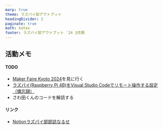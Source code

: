 ```yaml
---
marp: true
theme: ラズパイ部アウトプット
headingDivider: 2
paginate: true
math: katex
footer: ラズパイ部アウトプット '24 3月期
---
```



## 活動メモ
<!-- _header: ラズパイ部活動記録（なるせ） -->

#### TODO

- [Maker Faire Kyoto 2024](https://makezine.jp/event/mfk2024/)を見に行く
- [ラズパイ(Raspberry Pi 4B)をVisual Studio Codeでリモート操作する設定（備忘録）](https://www.mgo-tec.com/blog-entry-raspi4-vscode-ssh01.html)
- さわ田くんのコードを解読する

#### リンク

- [Notionラズパイ部部誌なるせ](https://www.notion.so/goldenrod-wren-7d3/b94e296d027e462ca24c72f12058f877)
